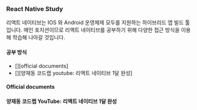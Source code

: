 ### React Native Study

리액트 네이티브는 IOS 와 Android 운영체제 모두를 지원하는 하이브리드 앱 빌드 툴입니다. 메인 포지션이므로 리액트 네이티브를 공부하기 위해 다양한 접근 방식을 이용해 학습해 나아갈 것입니다.

#### 공부 방식

- [][official documents]
- [][양재동 코드랩 youtube: 리액트 네이티브 1달 완성]

#### Official documents

#### 양재동 코드랩 YouTube: 리액트 네이티브 1달 완성
